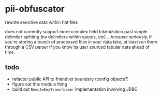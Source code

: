 # pii-obfuscator

rewrite sensitive data within flat files

does not currently support more complex field tokenization past simple delimiter splitting (no delimiters within quotes, etc)
...because seriously, if you're storing a bunch of processed files in your data lake, at least run them through a CSV parser if you know its user sourced tabular data ahead of time.

## todo
* refactor public API to friendlier boundary (config objects?)
* figure out this module thing
* build out `RemoteKeyTransformer` implementation involving JDBC